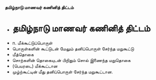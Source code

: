 **தமிழ்நாடு மாணவர் கணினித் திட்டம்**
- # தமிழ்நாடு மாணவர் கணினித் திட்டம்
- n. மீக்கூட்டுப்பொருள்
- பொருள்களின் கூட்டுடன் மேலும் தனிப்பொருள் சேர்ந்த மறுகூட்டு
- மீத்தொகை
- சொற்களின் தொகையுடன் பிறிதும் சொல் இணைந்த மறுதொகை
- (பெயரடை) மீக்கூட்டான
- முழ்ற்கூட்டின் மீது தனிப்பொருள் சேர்ந்த மறுகூட்டான.

